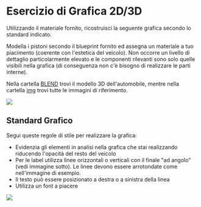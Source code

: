 
# Esercizio di Grafica 2D/3D
Utilizzando il materiale fornito, ricostruisci la seguente grafica secondo lo standard indicato.

Modella i pistoni secondo il blueprint fornito ed assegna un materiale a tuo piacimento (coerente con l'estetica del veicolo). Non occorre un livello di dettaglio particolarmente elevato e le componenti rilevanti sono solo quelle visibili nella grafica (di conseguenza non c'è bisogno di realizzare le parti interne).

Nella cartella [BLEND](./BLEND) trovi il modello 3D dell'automobile, mentre nella cartella [img](./img) trovi tutte le immagini di riferimento.

![](https://i.imgur.com/4r8T5Rh.png)

## Standard Grafico
Segui queste regole di stile per realizzare la grafica:
- Evidenzia gli elementi in analisi nella grafica che stai realizzando riducendo l'opacità del resto del veicolo
- Per le label utilizza linee orizzontali o verticali con il finale "ad angolo" (vedi immagine sotto). Le linee devono essere arrotondate come nell'immagine di esempio.
- Il testo può essere posizionato a destra o a sinistra della linea
- Utilizza un font a piacere

![](https://i.imgur.com/1hYfvOR.png)
